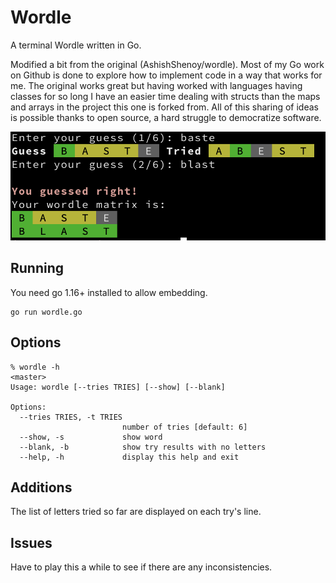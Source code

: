 # Wordle

A terminal Wordle written in Go.

Modified a bit from the original (AshishShenoy/wordle). Most of my Go work on
Github is done to explore how to implement code in a way that works for me. The
original works great but having worked with languages having classes for so long
I have an easier time dealing with structs than the maps and arrays in the
project this one is forked from. All of this sharing of ideas is possible thanks
to open source, a hard struggle to democratize software.

![Example](assets/sample.png)

## Running

You need go 1.16+ installed to allow embedding.

```
go run wordle.go
```

## Options

```
% wordle -h                                                                                                     <master>
Usage: wordle [--tries TRIES] [--show] [--blank]

Options:
  --tries TRIES, -t TRIES
                         number of tries [default: 6]
  --show, -s             show word
  --blank, -b            show try results with no letters
  --help, -h             display this help and exit
```

## Additions

The list of letters tried so far are displayed on each try's line.

## Issues

Have to play this a while to see if there are any inconsistencies.